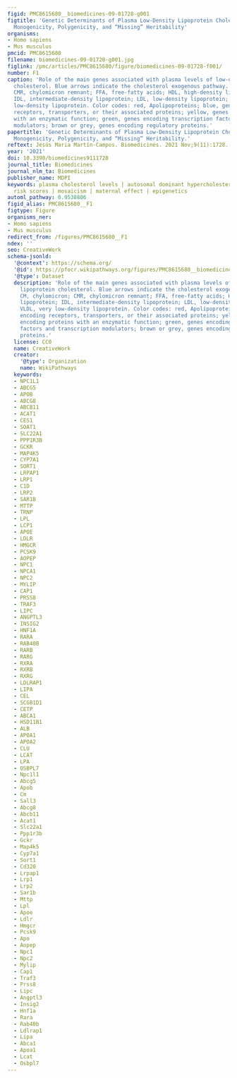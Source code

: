 ```yaml
---
figid: PMC8615680__biomedicines-09-01728-g001
figtitle: 'Genetic Determinants of Plasma Low-Density Lipoprotein Cholesterol Levels:
  Monogenicity, Polygenicity, and “Missing” Heritability'
organisms:
- Homo sapiens
- Mus musculus
pmcid: PMC8615680
filename: biomedicines-09-01728-g001.jpg
figlink: /pmc/articles/PMC8615680/figure/biomedicines-09-01728-f001/
number: F1
caption: 'Role of the main genes associated with plasma levels of low-density lipoprotein
  cholesterol. Blue arrows indicate the cholesterol exogenous pathway. CM, chylomicron;
  CMR, chylomicron remnant; FFA, free-fatty acids; HDL, high-density lipoprotein;
  IDL, intermediate-density lipoprotein; LDL, low-density lipoprotein; VLDL, very
  low-density lipoprotein. Color codes: red, Apolipoproteins; blue, genes encoding
  receptors, transporters, or their associated proteins; yellow, genes encoding proteins
  with an enzymatic function; green, genes encoding transcription factors and transcription
  modulators; brown or grey, genes encoding regulatory proteins.'
papertitle: 'Genetic Determinants of Plasma Low-Density Lipoprotein Cholesterol Levels:
  Monogenicity, Polygenicity, and “Missing” Heritability.'
reftext: Jesús Maria Martín-Campos. Biomedicines. 2021 Nov;9(11):1728.
year: '2021'
doi: 10.3390/biomedicines9111728
journal_title: Biomedicines
journal_nlm_ta: Biomedicines
publisher_name: MDPI
keywords: plasma cholesterol levels | autosomal dominant hypercholesterolemia | genetic
  risk scores | mosaicism | maternal effect | epigenetics
automl_pathway: 0.9538806
figid_alias: PMC8615680__F1
figtype: Figure
organisms_ner:
- Homo sapiens
- Mus musculus
redirect_from: /figures/PMC8615680__F1
ndex: ''
seo: CreativeWork
schema-jsonld:
  '@context': https://schema.org/
  '@id': https://pfocr.wikipathways.org/figures/PMC8615680__biomedicines-09-01728-g001.html
  '@type': Dataset
  description: 'Role of the main genes associated with plasma levels of low-density
    lipoprotein cholesterol. Blue arrows indicate the cholesterol exogenous pathway.
    CM, chylomicron; CMR, chylomicron remnant; FFA, free-fatty acids; HDL, high-density
    lipoprotein; IDL, intermediate-density lipoprotein; LDL, low-density lipoprotein;
    VLDL, very low-density lipoprotein. Color codes: red, Apolipoproteins; blue, genes
    encoding receptors, transporters, or their associated proteins; yellow, genes
    encoding proteins with an enzymatic function; green, genes encoding transcription
    factors and transcription modulators; brown or grey, genes encoding regulatory
    proteins.'
  license: CC0
  name: CreativeWork
  creator:
    '@type': Organization
    name: WikiPathways
  keywords:
  - NPC1L1
  - ABCG5
  - APOB
  - ABCG8
  - ABCB11
  - ACAT1
  - CES1
  - SOAT1
  - SLC22A1
  - PPP1R3B
  - GCKR
  - MAP4K5
  - CYP7A1
  - SORT1
  - LRPAP1
  - LRP1
  - C1D
  - LRP2
  - SAR1B
  - MTTP
  - TRNP
  - LPL
  - LCP1
  - APOE
  - LDLR
  - HMGCR
  - PCSK9
  - AOPEP
  - NPC1
  - NPCA1
  - NPC2
  - MYLIP
  - CAP1
  - PRSS8
  - TRAF3
  - LIPC
  - ANGPTL3
  - INSIG2
  - HNF1A
  - RARA
  - RAB40B
  - RARB
  - RARG
  - RXRA
  - RXRB
  - RXRG
  - LDLRAP1
  - LIPA
  - CEL
  - SCGB1D1
  - CETP
  - ABCA1
  - HSD11B1
  - ALB
  - APOA1
  - APOA2
  - CLU
  - LCAT
  - LPA
  - OSBPL7
  - Npc1l1
  - Abcg5
  - Apob
  - Cm
  - Sall3
  - Abcg8
  - Abcb11
  - Acat1
  - Slc22a1
  - Ppp1r3b
  - Gckr
  - Map4k5
  - Cyp7a1
  - Sort1
  - Cd320
  - Lrpap1
  - Lrp1
  - Lrp2
  - Sar1b
  - Mttp
  - Lpl
  - Apoe
  - Ldlr
  - Hmgcr
  - Pcsk9
  - Apo
  - Aopep
  - Npc1
  - Npc2
  - Mylip
  - Cap1
  - Traf3
  - Prss8
  - Lipc
  - Angptl3
  - Insig2
  - Hnf1a
  - Rara
  - Rab40b
  - Ldlrap1
  - Lipa
  - Abca1
  - Apoa1
  - Lcat
  - Osbpl7
---
```

